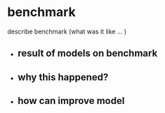 # benchmark
describe benchmark (what was it like ... )

- ## result of models on benchmark
- ## why this happened?
- ## how can improve model
